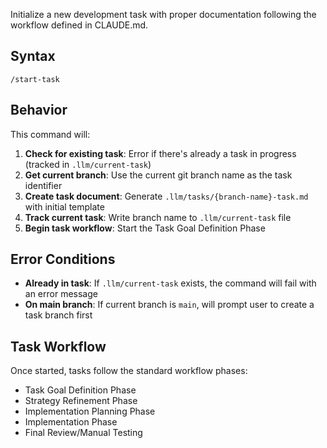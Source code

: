 Initialize a new development task with proper documentation following the workflow defined in CLAUDE.md.

## Syntax
```
/start-task
```

## Behavior
This command will:
1. **Check for existing task**: Error if there's already a task in progress (tracked in `.llm/current-task`)
2. **Get current branch**: Use the current git branch name as the task identifier
3. **Create task document**: Generate `.llm/tasks/{branch-name}-task.md` with initial template
4. **Track current task**: Write branch name to `.llm/current-task` file
5. **Begin task workflow**: Start the Task Goal Definition Phase

## Error Conditions
- **Already in task**: If `.llm/current-task` exists, the command will fail with an error message
- **On main branch**: If current branch is `main`, will prompt user to create a task branch first

## Task Workflow
Once started, tasks follow the standard workflow phases:
- Task Goal Definition Phase
- Strategy Refinement Phase  
- Implementation Planning Phase
- Implementation Phase
- Final Review/Manual Testing